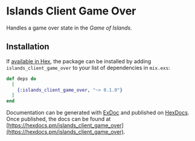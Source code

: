 # Islands Client Game Over

Handles a game over state in the _Game of Islands_.

## Installation

If [available in Hex](https://hex.pm/docs/publish), the package can be installed
by adding `islands_client_game_over` to your list of dependencies in `mix.exs`:

```elixir
def deps do
  [
    {:islands_client_game_over, "~> 0.1.0"}
  ]
end
```

Documentation can be generated with [ExDoc](https://github.com/elixir-lang/ex_doc)
and published on [HexDocs](https://hexdocs.pm). Once published, the docs can
be found at [https://hexdocs.pm/islands_client_game_over](https://hexdocs.pm/islands_client_game_over).

